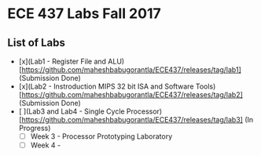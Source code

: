 # ECE 437 Labs Fall 2017

## List of Labs

- [x](Lab1 - Register File and ALU)[https://github.com/maheshbabugorantla/ECE437/releases/tag/lab1] (Submission Done)
- [x](Lab2 - Instroduction MIPS 32 bit ISA and Software Tools)[https://github.com/maheshbabugorantla/ECE437/releases/tag/lab2] (Submission Done)
- [ ](Lab3 and Lab4	- Single Cycle Processor)[https://github.com/maheshbabugorantla/ECE437/releases/tag/lab3] (In Progress)
	- [ ] Week 3 - Processor Prototyping Laboratory
	- [ ] Week 4 - 